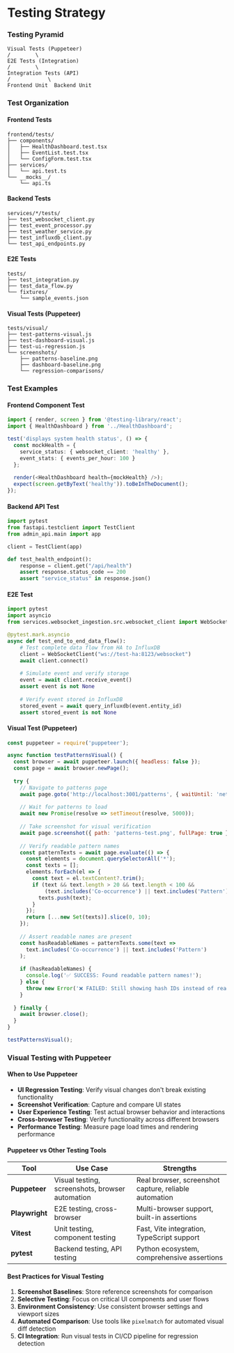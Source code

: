 # Testing Strategy

### Testing Pyramid

```
Visual Tests (Puppeteer)
/        \
E2E Tests (Integration)
/        \
Integration Tests (API)
/            \
Frontend Unit  Backend Unit
```

### Test Organization

#### Frontend Tests
```
frontend/tests/
├── components/
│   ├── HealthDashboard.test.tsx
│   ├── EventList.test.tsx
│   └── ConfigForm.test.tsx
├── services/
│   └── api.test.ts
└── __mocks__/
    └── api.ts
```

#### Backend Tests
```
services/*/tests/
├── test_websocket_client.py
├── test_event_processor.py
├── test_weather_service.py
├── test_influxdb_client.py
└── test_api_endpoints.py
```

#### E2E Tests
```
tests/
├── test_integration.py
├── test_data_flow.py
└── fixtures/
    └── sample_events.json
```

#### Visual Tests (Puppeteer)
```
tests/visual/
├── test-patterns-visual.js
├── test-dashboard-visual.js
├── test-ui-regression.js
└── screenshots/
    ├── patterns-baseline.png
    ├── dashboard-baseline.png
    └── regression-comparisons/
```

### Test Examples

#### Frontend Component Test
```typescript
import { render, screen } from '@testing-library/react';
import { HealthDashboard } from '../HealthDashboard';

test('displays system health status', () => {
  const mockHealth = {
    service_status: { websocket_client: 'healthy' },
    event_stats: { events_per_hour: 100 }
  };
  
  render(<HealthDashboard health={mockHealth} />);
  expect(screen.getByText('healthy')).toBeInTheDocument();
});
```

#### Backend API Test
```python
import pytest
from fastapi.testclient import TestClient
from admin_api.main import app

client = TestClient(app)

def test_health_endpoint():
    response = client.get("/api/health")
    assert response.status_code == 200
    assert "service_status" in response.json()
```

#### E2E Test
```python
import pytest
import asyncio
from services.websocket_ingestion.src.websocket_client import WebSocketClient

@pytest.mark.asyncio
async def test_end_to_end_data_flow():
    # Test complete data flow from HA to InfluxDB
    client = WebSocketClient("ws://test-ha:8123/websocket")
    await client.connect()
    
    # Simulate event and verify storage
    event = await client.receive_event()
    assert event is not None
    
    # Verify event stored in InfluxDB
    stored_event = await query_influxdb(event.entity_id)
    assert stored_event is not None
```

#### Visual Test (Puppeteer)
```javascript
const puppeteer = require('puppeteer');

async function testPatternsVisual() {
  const browser = await puppeteer.launch({ headless: false });
  const page = await browser.newPage();
  
  try {
    // Navigate to patterns page
    await page.goto('http://localhost:3001/patterns', { waitUntil: 'networkidle2' });
    
    // Wait for patterns to load
    await new Promise(resolve => setTimeout(resolve, 5000));
    
    // Take screenshot for visual verification
    await page.screenshot({ path: 'patterns-test.png', fullPage: true });
    
    // Verify readable pattern names
    const patternTexts = await page.evaluate(() => {
      const elements = document.querySelectorAll('*');
      const texts = [];
      elements.forEach(el => {
        const text = el.textContent?.trim();
        if (text && text.length > 20 && text.length < 100 && 
            (text.includes('Co-occurrence') || text.includes('Pattern'))) {
          texts.push(text);
        }
      });
      return [...new Set(texts)].slice(0, 10);
    });
    
    // Assert readable names are present
    const hasReadableNames = patternTexts.some(text => 
      text.includes('Co-occurrence') || text.includes('Pattern')
    );
    
    if (hasReadableNames) {
      console.log('✅ SUCCESS: Found readable pattern names!');
    } else {
      throw new Error('❌ FAILED: Still showing hash IDs instead of readable names');
    }
    
  } finally {
    await browser.close();
  }
}

testPatternsVisual();
```

### Visual Testing with Puppeteer

#### When to Use Puppeteer
- **UI Regression Testing**: Verify visual changes don't break existing functionality
- **Screenshot Verification**: Capture and compare UI states
- **User Experience Testing**: Test actual browser behavior and interactions
- **Cross-browser Testing**: Verify functionality across different browsers
- **Performance Testing**: Measure page load times and rendering performance

#### Puppeteer vs Other Testing Tools

| Tool | Use Case | Strengths |
|------|----------|-----------|
| **Puppeteer** | Visual testing, screenshots, browser automation | Real browser, screenshot capture, reliable automation |
| **Playwright** | E2E testing, cross-browser | Multi-browser support, built-in assertions |
| **Vitest** | Unit testing, component testing | Fast, Vite integration, TypeScript support |
| **pytest** | Backend testing, API testing | Python ecosystem, comprehensive assertions |

#### Best Practices for Visual Testing
1. **Screenshot Baselines**: Store reference screenshots for comparison
2. **Selective Testing**: Focus on critical UI components and user flows
3. **Environment Consistency**: Use consistent browser settings and viewport sizes
4. **Automated Comparison**: Use tools like `pixelmatch` for automated visual diff detection
5. **CI Integration**: Run visual tests in CI/CD pipeline for regression detection

